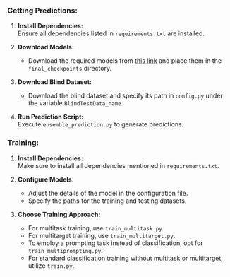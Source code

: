 ### Getting Predictions:

1. **Install Dependencies:**  
   Ensure all dependencies listed in `requirements.txt` are installed.

2. **Download Models:**
   - Download the required models from [this link](#) and place them in the `final_checkpoints` directory.

3. **Download Blind Dataset:**
   - Download the blind dataset and specify its path in `config.py` under the variable `BlindTestData_name`.

4. **Run Prediction Script:**  
   Execute `ensemble_prediction.py` to generate predictions.

### Training:

1. **Install Dependencies:**  
   Make sure to install all dependencies mentioned in `requirements.txt`.

2. **Configure Models:**
   - Adjust the details of the model in the configuration file.
   - Specify the paths for the training and testing datasets.

3. **Choose Training Approach:**
   - For multitask training, use `train_multitask.py`.
   - For multitarget training, use `train_multitarget.py`.
   - To employ a prompting task instead of classification, opt for `train_multiprompting.py`.
   - For standard classification training without multitask or multitarget, utilize `train.py`.
